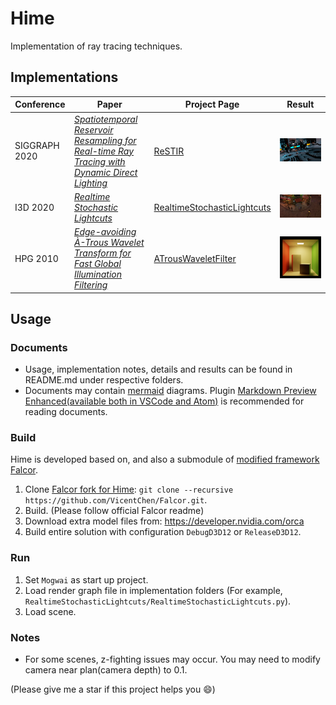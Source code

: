 # Hime

Implementation of ray tracing techniques.

## Implementations
| Conference | Paper | Project Page | Result |
| ----------------- | ----- | ------------ | ------ |
| SIGGRAPH 2020 | [*Spatiotemporal Reservoir Resampling for Real-time Ray Tracing with Dynamic Direct Lighting*](https://cs.dartmouth.edu/wjarosz/publications/bitterli20spatiotemporal.html) | [ReSTIR](ReSTIR/) | ![](ReSTIR/Images/Filtered.png) |
| I3D 2020 | [*Realtime Stochastic Lightcuts*](https://dqlin.xyz/pubs/2020-i3d-SLC/) | [RealtimeStochasticLightcuts](RealtimeStochasticLightcuts/) | ![](RealtimeStochasticLightcuts/Images/Lightcuts.png) |
| HPG 2010 | [*Edge-avoiding À-Trous Wavelet Transform for Fast Global Illumination Filtering*](https://jo.dreggn.org/home/2010_atrous.pdf) | [ATrousWaveletFilter](ATrousWaveletFilter/) | ![](ATrousWaveletFilter/Images/CornellBox.png) |
## Usage

### Documents
 - Usage, implementation notes, details and results can be found in README.md under respective folders.
 - Documents may contain [mermaid](https://mermaidjs.github.io/) diagrams. Plugin <u>Markdown Preview Enhanced(available both in [VSCode](https://github.com/shd101wyy/vscode-markdown-preview-enhanced) and [Atom](https://github.com/shd101wyy/markdown-preview-enhanced))</u> is recommended for reading documents.

### Build
Hime is developed based on, and also a submodule of [modified framework Falcor](https://github.com/VicentChen/Falcor.git). 

1. Clone [Falcor fork for Hime](https://github.com/VicentChen/Falcor.git): `git clone --recursive https://github.com/VicentChen/Falcor.git`.
2. Build. (Please follow official Falcor readme)
3. Download extra model files from: https://developer.nvidia.com/orca
4. Build entire solution with configuration `DebugD3D12` or `ReleaseD3D12`.

### Run
1. Set `Mogwai` as start up project.
2. Load render graph file in implementation folders (For example, `RealtimeStochasticLightcuts/RealtimeStochasticLightcuts.py`).
3. Load scene.

### Notes
- For some scenes, z-fighting issues may occur. You may need to modify camera near plan(camera depth) to 0.1.

(Please give me a star if this project helps you :smile:)
